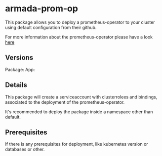 # armada-prom-op

This package allows you to deploy a prometheus-operator to your cluster using default configuration from their github.

For more information about the prometheus-operator please have a look [here](https://github.com/coreos/prometheus-operator)

## Versions

Package: 
App:

## Details

This package will create a serviceaccount with clusterrolees and bindings, associated to the deployment of the prometheus-operator.

It's recommended to deploy the package inside a namespace other than default.

## Prerequisites

If there is any prerequisites for deployment, like kubernetes version or databases or other.